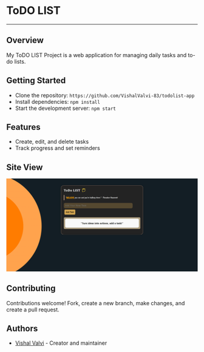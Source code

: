 # ToDO LIST
---
## Overview
My ToDO LIST Project is a web application for managing daily tasks and to-do lists.

## Getting Started
* Clone the repository: `https://github.com/VishalValvi-83/todolist-app`
* Install dependencies: `npm install`
* Start the development server: `npm start`

## Features
* Create, edit, and delete tasks
* Track progress and set reminders

## Site View
![Site View](./src/components/screencapture.png)
## Contributing
Contributions welcome! Fork, create a new branch, make changes, and create a pull request.

## Authors
* [Vishal Valvi](https://github.com/username) - Creator and maintainer